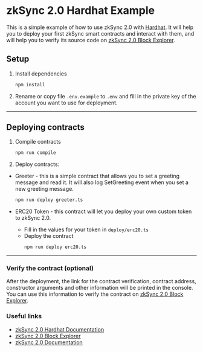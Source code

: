 # zkSync 2.0 Hardhat Example
This is a simple example of how to use zkSync 2.0 with [Hardhat](https://v2-docs.zksync.io/api/hardhat/getting-started.html). It will help you to deploy your first zkSync smart contracts and interact with them, and will help you to verify its source code on [zkSync 2.0 Block Explorer](https://explorer.zksync.io/).


## Setup
1. Install dependencies
    ```bash
    npm install
    ```
2. Rename or copy file `.env.example` to `.env` and fill in the private key of the account you want to use for deployment.

---


## Deploying contracts
1. Compile contracts
    ```bash
    npm run compile
    ```

2. Deploy contracts:
  - Greeter - this is a simple contract that allows you to set a greeting message and read it. It will also log SetGreeting event when you set a new greeting message.
    ```bash
    npm run deploy greeter.ts
    ```

  - ERC20 Token - this contract will let you deploy your own custom token to zkSync 2.0.
    - Fill in the values for your token in `deploy/erc20.ts`
    - Deploy the contract
      ```bash
      npm run deploy erc20.ts
      ```

---


### Verify the contract (optional)
After the deployment, the link for the contract verification, contract address, constructor arguments and other information will be printed in the console. You can use this information to verify the contract on [zkSync 2.0 Block Explorer](https://explorer.zksync.io/).


### Useful links
- [zkSync 2.0 Hardhat Documentation](https://v2-docs.zksync.io/api/hardhat/getting-started.html)
- [zkSync 2.0 Block Explorer](https://explorer.zksync.io/)
- [zkSync 2.0 Documentation](https://v2-docs.zksync.io/)